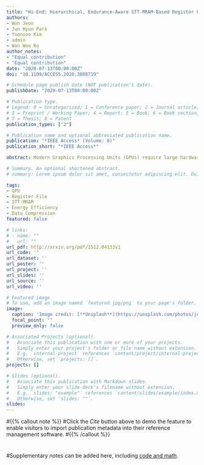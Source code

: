 ```yaml
---
title: "Hi-End: Hierarchical, Endurance-Aware STT-MRAM-Based Register File for Energy-Efficient GPUs"
authors:
- Won Jeon
- Jun Hyun Park
- Yoonsoo Kim
- admin
- Won Woo Ro
author_notes:
- "Equal contribution"
- "Equal contribution"
date: "2020-07-13T00:00:00Z"
doi: "10.1109/ACCESS.2020.3008719"

# Schedule page publish date (NOT publication's date).
publishDate: "2020-07-13T00:00:00Z"

# Publication type.
# Legend: 0 = Uncategorized; 1 = Conference paper; 2 = Journal article;
# 3 = Preprint / Working Paper; 4 = Report; 5 = Book; 6 = Book section;
# 7 = Thesis; 8 = Patent
publication_types: ["2"]

# Publication name and optional abbreviated publication name.
publication: "*IEEE Access* (Volume: 8)"
publication_short: "*IEEE Access*"

abstract: Modern Graphics Processing Units (GPUs) require large hardware resources for massive parallel thread executions. In particular, modern GPUs have a large register file composed of Static Random Access Memory (SRAM). Due to the high leakage current of SRAM, the register file consumes approximately 20% of the total GPU energy. The energy efficiency of the register file becomes more critical as the throughput of GPUs increases. For more energy-efficient GPUs, the usage of non-volatile memory such as Spin-Transfer Torque Magnetic Random Access Memory (STT-MRAM) as the GPU register file has been studied extensively. STT-MRAM requires a lower leakage current compared to SRAM and provides an appropriate read performance. However, using STT-MRAM directly in the GPU register file causes problems in performance and endurance because of complicated write procedures and material characteristics. To overcome these challenges, we propose a novel register file architecture and its management system for GPUs, named Hi-End, which exploits the data locality and compressibility of the register file. For STT-MRAM-based GPU register files, Hi-End increases the data write performance and endurance by caching and data compression, respectively. In our evaluation, Hi-End enhances the energy efficiency of a GPU register file by 70.02% and reduces the write operations by up to 95.98% with negligible performance degradation compared to SRAM-based register files.

# Summary. An optional shortened abstract.
# summary: Lorem ipsum dolor sit amet, consectetur adipiscing elit. Duis posuere tellus ac convallis placerat. Proin tincidunt magna sed ex sollicitudin condimentum.

tags:
- GPU
- Register File
- STT-MRAM
- Energy Efficiency
- Data Compression
featured: false

# links:
# - name: ""
#   url: ""
url_pdf: http://arxiv.org/pdf/1512.04133v1
url_code: ''
url_dataset: ''
url_poster: ''
url_project: ''
url_slides: ''
url_source: ''
url_video: ''

# Featured image
# To use, add an image named `featured.jpg/png` to your page's folder. 
image:
  caption: 'Image credit: [**Unsplash**](https://unsplash.com/photos/jdD8gXaTZsc)'
  focal_point: ""
  preview_only: false

# Associated Projects (optional).
#   Associate this publication with one or more of your projects.
#   Simply enter your project's folder or file name without extension.
#   E.g. `internal-project` references `content/project/internal-project/index.md`.
#   Otherwise, set `projects: []`.
projects: []

# Slides (optional).
#   Associate this publication with Markdown slides.
#   Simply enter your slide deck's filename without extension.
#   E.g. `slides: "example"` references `content/slides/example/index.md`.
#   Otherwise, set `slides: ""`.
slides:
---
```


#{{% callout note %}}
#Click the *Cite* button above to demo the feature to enable visitors to import publication metadata into their reference management software.
#{{% /callout %}}
#
#Supplementary notes can be added here, including [code and math](https://sourcethemes.com/academic/docs/writing-markdown-latex/).

